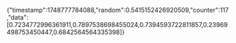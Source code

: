 {"timestamp":1748777784088,"random":0.5415152426920509,"counter":117,"data":[0.7234772996361911,0.7897538698455024,0.7394593722811857,0.23969498753450447,0.6842564564335398]}
